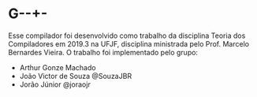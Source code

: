 # G--+-
Esse compilador foi desenvolvido como trabalho da disciplina Teoria dos Compiladores em 2019.3 na UFJF, disciplina ministrada pelo Prof. Marcelo Bernardes Vieira. O trabalho foi implementado pelo grupo:
- Arthur Gonze Machado
- João Victor de Souza @SouzaJBR
- Jorão Júnior @joraojr
